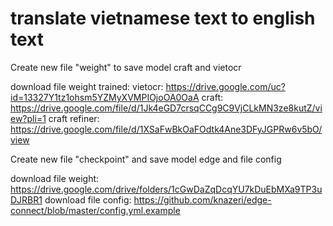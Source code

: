 # translate vietnamese text to english text
Create new file "weight" to save model craft and vietocr

download file weight trained:
vietocr: https://drive.google.com/uc?id=13327Y1tz1ohsm5YZMyXVMPIOjoOA0OaA
craft: https://drive.google.com/file/d/1Jk4eGD7crsqCCg9C9VjCLkMN3ze8kutZ/view?pli=1
craft refiner: https://drive.google.com/file/d/1XSaFwBkOaFOdtk4Ane3DFyJGPRw6v5bO/view

Create new file "checkpoint" and save model edge and file config

download file weight:
https://drive.google.com/drive/folders/1cGwDaZqDcqYU7kDuEbMXa9TP3uDJRBR1
download file config: 
https://github.com/knazeri/edge-connect/blob/master/config.yml.example
